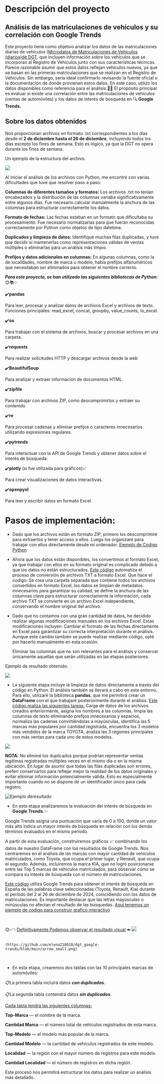 # Descripción del proyecto
## Análisis de las matriculaciones de vehículos y su correlación con Google Trends
Este proyecto tiene como objetivo analizar los datos de las matriculaciones diarias de vehículos 
([Microdatos de Matriculaciones de Vehículos (diarios)de DGT](https://www.dgt.es/menusecundario/dgt-en-cifras/dgt-en-cifras-resultados/dgt-en-cifras-detalle/Microdatos-de-Matriculaciones-de-Vehiculos-diarios/), que incluyen información sobre los vehículos que se incorporan al Registro de Vehículos junto con sus características técnicas. Parece razonable asumir que estos datos reflejan vehículos nuevos, ya que se basan en las primeras matriculaciones que se realizan en el Registro de Vehículos. Sin embargo, sería ideal confirmarlo revisando la fuente oficial o la documentación de donde provienen estos datos. En este caso, utilizo los datos disponibles como referencia para el análisis.🚗🚙
El propósito principal es evaluar si existe una correlación entre las matriculaciones de vehículos (ventas de automóviles) y los datos de interés de búsqueda en 🔍 **Google Trends.**

## Sobre los datos obtenidos
Nos proporcionan archivos en formato .txt correspondientes a los días desde el **2 de diciembre hasta el 26 de diciembre**, incluyendo todos los días excepto los fines de semana. Esto es lógico, ya que la DGT no opera durante los fines de semana.

Un ejemplo de la estructura del archivo.

![](https://github.com/user-attachments/assets/f7bb77cf-70b9-450e-9c54-514f435b98b2)


Al iniciar el análisis de los archivos con Python, me encontré con varias dificultades que tuve que resolver paso a paso:

**Columnas de diferentes tamaños y formatos:**
Los archivos .txt no tenían encabezados y la distribución de las columnas variaba significativamente entre algunos días.
Fue necesario calcular manualmente la anchura de las columnas para estructurar correctamente los datos.

**Formato de fechas:**
Las fechas estaban en un formato que dificultaba su procesamiento. Fue necesario normalizarlas para que fueran reconocidas correctamente por Python como objetos de tipo datetime.

**Duplicados y limpieza de datos:**
Identifiqué muchas filas duplicadas, y tuve que decidir si mantenerlas como representaciones válidas de ventas múltiples o eliminarlas para un análisis más limpio.

**Prefijos y datos adicionales en columnas:**
En algunas columnas, como la de localidades, nombre de marca u modelo, había prefijos alfanuméricos que necesitaban ser eliminados para obtener el nombre correcto.




***Para este proyecto, se han utilizado las siguientes bibliotecas de Python:*** 😊📚✨

✔️**pandas**
   
Para leer, procesar y analizar datos de archivos Excel y archivos de texto.
Funciones principales: read_excel, concat, groupby, value_counts, to_excel.

✔️**os**
   
Para trabajar con el sistema de archivos, buscar y procesar archivos en una carpeta.

✔️**requests**

Para realizar solicitudes HTTP y descargar archivos desde la web

✔️**BeautifulSoup**

Para analizar y extraer información de documentos HTML.

✔️**zipfile**

Para trabajar con archivos ZIP, como descomprimirlos y extraer su contenido

✔️**re**

Para procesar cadenas y eliminar prefijos o caracteres innecesarios utilizando expresiones regulares.

✔️**pytrends**

Para interactuar con la API de Google Trends y obtener datos sobre el interés de búsqueda.

✔️**plotly** (si fue utilizada para gráficos)📈
   
Para crear visualizaciones de datos interactivas.

✔️**openpyxl**
   
Para leer y escribir datos en formato Excel.

# Pasos de implementación:

- Dado que los archivos están en formato ZIP, primero los descomprimiré para extraerlos y tener acceso a ellos. 
Luego los organizaré para trabajar con ellos directamente desde mi ordenador.
[Ejemplo de Codigo Python](https://github.com/elena210910/dgt_google-trands/blob/main/dgt_zip.py)

- Ahora que los datos están disponibles, los convertimos al formato Excel, ya que trabajar con ellos en su formato original es complicado debido
a que los datos no están estructurados.
[Este código](https://github.com/elena210910/dgt_google-trands/blob/main/dgt_txt_to_exsel.py) automatiza el proceso de conversión de archivos TXT a formato Excel.
Que hace el codigo: Se crea una carpeta separada que contiene todos los archivos convertidos en formato Excel, los datos se limpian de metadatos innecesarios para garantizar su calidad,
se define la anchura de las columnas clave para estructurar correctamente la información, cada archivo TXT se convierte en un archivo Excel independiente, conservando el nombre original del archivo.

- Dado que no contamos con una gran cantidad de datos, he decidido realizar algunas modificaciones manuales en los archivos Excel. 
Estas modificaciones incluyen: 
Cambiar el formato de las fechas directamente en Excel para garantizar su correcta interpretación durante el análisis.
Aunque este cambio también se puede realizar mediante código, opté por hacerlo manualmente en esta ocasión.

  Eliminar las columnas que no son relevantes para el análisis y conservar únicamente aquellas que serán utilizadas en las etapas posteriores.

Ejemplo de resultado obtenido:

![](https://github.com/elena210910/dgt_google-trands/blob/main/foto_xlxs.PNG)


- La siguiente etapa incluye la limpieza de datos directamente a través del código en Python. El análisis también se llevará a cabo en este entorno.
Para ello, utilizaré la biblioteca **pandas**, que me permitirá crear un **DataFrame** con el que trabajaré posteriormente durante el análisis.
[Este código realiza las siguientes tareas:](https://github.com/elena210910/dgt_google-trands/blob/main/df_create.py)
Carga de datos de los archivos creados anteriormente, asigna los nombres a las columnas, limpia las columnas de texto eliminando prefijos innecesarios y espacios, normaliza las cadenas convirtiéndolas a mayúsculas, identifica las 5 marcas más populares por cantidad registrada,
encuentra los 3 modelos más vendidos de la marca TOYOTA, analiza las 3 regiones principales con más ventas para cada uno de estos modelos.

![](https://github.com/elena210910/dgt_google-trands/blob/main/table_df.PNG)


**NOTA:** No eliminé los duplicados porque podrían representar ventas legítimas registradas múltiples veces en el mismo día o en la misma ubicación. En lugar de asumir que todas las filas duplicadas son errores, preferí conservarlos para reflejar mejor la realidad de los datos originales y evitar eliminar información potencialmente válida. Esto es especialmente importante cuando no se dispone de un identificador único para cada registro.

![Ejemplo deresultado](https://github.com/elena210910/dgt_google-trands/blob/main/df_screen.PNG)









- En esta etapa analizaremos la evaluación del interés de búsqueda en **Google Trends.**✨

Google Trends asigna una puntuación que varía de 0 a 100, donde un valor más alto indica un mayor interés de búsqueda en relación con los demás términos evaluados en el mismo período.

A partir de esta evaluación, construiremos gráficos 📈 combinando los datos de nuestro DataFrame con los resultados de Google Trends. Nos centraremos en el análisis de las marcas con mayor cantidad de vehículos matriculados, como Toyota, que ocupa el primer lugar, y Renault, que ocupa el segundo. Además, incluiremos la marca KIA, que no logró posicionarse entre las Top 5 marcas de vehículos matriculados, para observar cómo se compara su interés de búsqueda con el número de matriculaciones.

[Este código](https://github.com/elena210910/dgt_google-trands/blob/main/google_data.py) utiliza Google Trends para obtener el interés de búsqueda en España de las palabras clave seleccionadas (Toyota, Renault, Kia) durante el período del 2 al 26 de diciembre de 2024, coincidiendo con los datos de matriculaciones. Es importante destacar que las letras mayúsculas o minúsculas no afectan el resultado de las búsquedas.
[Aqui tenemos un ejemplo de codigo para construir grafico interactivo](https://github.com/elena210910/dgt_google-trands/blob/main/chart.py)

&nbsp;

😊✅✨[Definitivamente Podemos observar el resultado visual](https://sparkling-conkies-21fc82.netlify.app/) ⬅️      ![](https://github.com/elena210910/dgt_google-trands/blob/main/arrow_small.png)  
                                                                         

                                                           (https://github.com/elena210910/dgt_google-trands/blob/main/arrow_small.png)

&nbsp;
&nbsp;
&nbsp;

- En esta etapa, crearemos dos tablas con las 10 principales marcas de automóviles:

📋La primera tabla incluirá datos ***con duplicados***.

📋La segunda tabla contendrá datos ***sin duplicados***.

<u>Cada tabla tendrá las siguientes columnas:</u>


**Top-Marca** — el nombre de la marca.

**Cantidad Marca** — el número total de vehículos registrados de esta marca.

**Top-Modelo** — el modelo más popular de la marca.

**Cantidad Modelo** — la cantidad de vehículos registrados de este modelo.

**Localidad** — la región con el mayor número de registros para este modelo.

**Cantidad Localidad** — el número de registros en dicha región.

Este proceso nos permitirá estructurar los datos para realizar un análisis más detallado.


